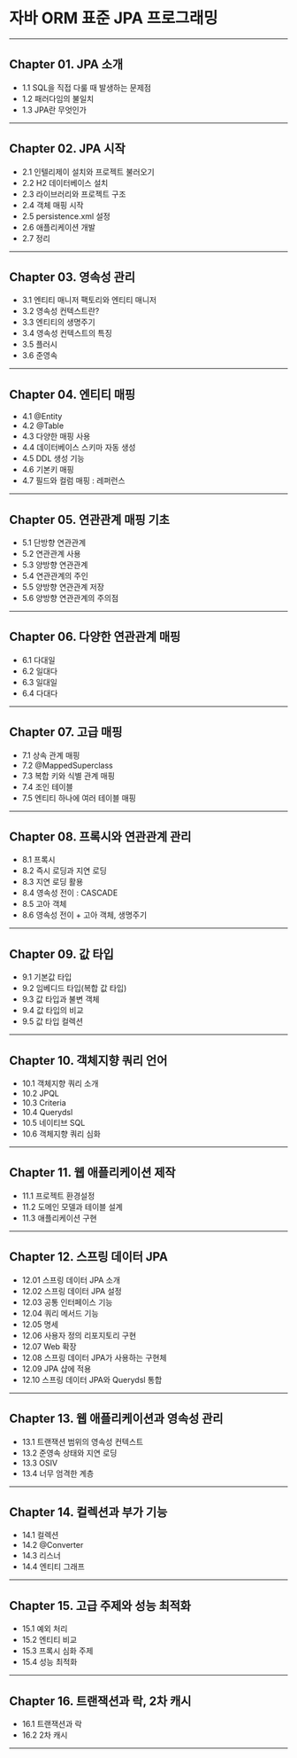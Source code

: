 
# 자바 ORM 표준 JPA 프로그래밍

---

## Chapter 01. JPA 소개
- 1.1 SQL을 직접 다룰 때 발생하는 문제점
- 1.2 패러다임의 불일치
- 1.3 JPA란 무엇인가

---

## Chapter 02. JPA 시작
- 2.1 인텔리제이 설치와 프로젝트 불러오기
- 2.2 H2 데이터베이스 설치
- 2.3 라이브러리와 프로젝트 구조
- 2.4 객체 매핑 시작
- 2.5 persistence.xml 설정
- 2.6 애플리케이션 개발
- 2.7 정리

---

## Chapter 03. 영속성 관리
- 3.1 엔티티 매니저 팩토리와 엔티티 매니저
- 3.2 영속성 컨텍스트란?
- 3.3 엔티티의 생명주기
- 3.4 영속성 컨텍스트의 특징
- 3.5 플러시
- 3.6 준영속

---

## Chapter 04. 엔티티 매핑
- 4.1 @Entity
- 4.2 @Table
- 4.3 다양한 매핑 사용
- 4.4 데이터베이스 스키마 자동 생성
- 4.5 DDL 생성 기능
- 4.6 기본키 매핑
- 4.7 필드와 컬럼 매핑 : 레퍼런스

---

## Chapter 05. 연관관계 매핑 기초
- 5.1 단방향 연관관계
- 5.2 연관관계 사용
- 5.3 양방향 연관관계
- 5.4 연관관계의 주인
- 5.5 양방향 연관관계 저장
- 5.6 양방향 연관관계의 주의점

---

## Chapter 06. 다양한 연관관계 매핑
- 6.1 다대일
- 6.2 일대다
- 6.3 일대일
- 6.4 다대다

---

## Chapter 07. 고급 매핑
- 7.1 상속 관계 매핑
- 7.2 @MappedSuperclass
- 7.3 복합 키와 식별 관계 매핑
- 7.4 조인 테이블
- 7.5 엔티티 하나에 여러 테이블 매핑

---

## Chapter 08. 프록시와 연관관계 관리
- 8.1 프록시
- 8.2 즉시 로딩과 지연 로딩
- 8.3 지연 로딩 활용
- 8.4 영속성 전이 : CASCADE
- 8.5 고아 객체
- 8.6 영속성 전이 + 고아 객체, 생명주기

---

## Chapter 09. 값 타입
- 9.1 기본값 타입
- 9.2 임베디드 타입(복합 값 타입)
- 9.3 값 타입과 불변 객체
- 9.4 값 타입의 비교
- 9.5 값 타입 컬렉션

---

## Chapter 10. 객체지향 쿼리 언어
- 10.1 객체지향 쿼리 소개
- 10.2 JPQL
- 10.3 Criteria
- 10.4 Querydsl
- 10.5 네이티브 SQL
- 10.6 객체지향 쿼리 심화

---

## Chapter 11. 웹 애플리케이션 제작
- 11.1 프로젝트 환경설정
- 11.2 도메인 모델과 테이블 설계
- 11.3 애플리케이션 구현

---

## Chapter 12. 스프링 데이터 JPA
- 12.01 스프링 데이터 JPA 소개
- 12.02 스프링 데이터 JPA 설정
- 12.03 공통 인터페이스 기능
- 12.04 쿼리 메서드 기능
- 12.05 명세
- 12.06 사용자 정의 리포지토리 구현
- 12.07 Web 확장
- 12.08 스프링 데이터 JPA가 사용하는 구현체
- 12.09 JPA 샵에 적용
- 12.10 스프링 데이터 JPA와 Querydsl 통합

---

## Chapter 13. 웹 애플리케이션과 영속성 관리
- 13.1 트랜잭션 범위의 영속성 컨텍스트
- 13.2 준영속 상태와 지연 로딩
- 13.3 OSIV
- 13.4 너무 엄격한 계층

---

## Chapter 14. 컬렉션과 부가 기능
- 14.1 컬렉션
- 14.2 @Converter
- 14.3 리스너
- 14.4 엔티티 그래프

---

## Chapter 15. 고급 주제와 성능 최적화
- 15.1 예외 처리
- 15.2 엔티티 비교
- 15.3 프록시 심화 주제
- 15.4 성능 최적화

---

## Chapter 16. 트랜잭션과 락, 2차 캐시
- 16.1 트랜잭션과 락
- 16.2 2차 캐시

---

